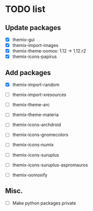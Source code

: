 # TODO list

## Update packages

- [x] themix-gui
- [x] themix-import-images
- [x] themix-theme-oomox: 1.12 -> 1.12.r2
- [x] themix-icons-papirus

## Add packages

- [x] themix-import-random
- [ ] themix-import-xresources
- [ ] themix-theme-arc
- [ ] themix-theme-materia
- [ ] themix-icons-archdroid
- [ ] themix-icons-gnomecolors
- [ ] themix-icons-numix
- [ ] themix-icons-suruplus
- [ ] themix-icons-suruplus-aspromauros
- [ ] themix-oomoxify


## Misc.

- [ ] Make python packages private
